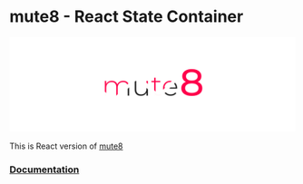 
# mute8 - React State Container
![mute8](https://github.com/PawelJastrzebski/mute8/raw/main/doc/mut8.svg)

This is React version of [mute8](https://www.npmjs.com/package/mute8)

### [Documentation](https://paweljastrzebski.github.io/mute8)